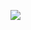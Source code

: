 [![](http://img.youtube.com/vi/Qjvml3xLeaY/0.jpg)](https://www.youtube.com/watch?v=Qjvml3xLeaY&list=PLb6UbFXBdbCrvdXVgY_3jp5swtvW24fYv&index=1)
